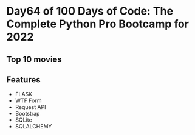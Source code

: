 # Day64 of 100 Days of Code: The Complete Python Pro Bootcamp for 2022 
## Top 10 movies

## Features
- FLASK
- WTF Form
- Request API
- Bootstrap
- SQLite
- SQLALCHEMY


